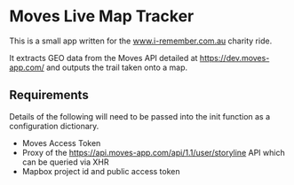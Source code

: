 # Moves Live Map Tracker
This is a small app written for the www.i-remember.com.au charity ride.

It extracts GEO data from the Moves API detailed at https://dev.moves-app.com/ and outputs the trail taken onto a map.

## Requirements
Details of the following will need to be passed into the init function as a configuration dictionary.

- Moves Access Token
- Proxy of the https://api.moves-app.com/api/1.1/user/storyline API which can be queried via XHR
- Mapbox project id and public access token
